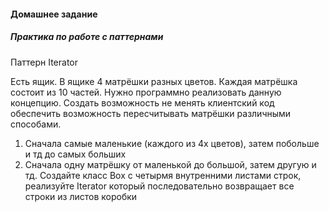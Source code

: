 #### Домашнее задание
##### Практика по работе с паттернами

Паттерн Iterator

Есть ящик. В ящике 4 матрёшки разных цветов. Каждая матрёшка состоит из 10 частей. Нужно программно реализовать данную концепцию. Создать возможность не менять клиентский код обеспечить возможность пересчитывать матрёшки различными способами.

1. Сначала самые маленькие (каждого из 4х цветов), затем побольше и тд до самых больших
2. Сначала одну матрёшку от маленькой до большой, затем другую и тд.
   Создайте класс Box с четырмя внутренними листами строк, реализуйте Iterator который последовательно возвращает все строки из листов коробки